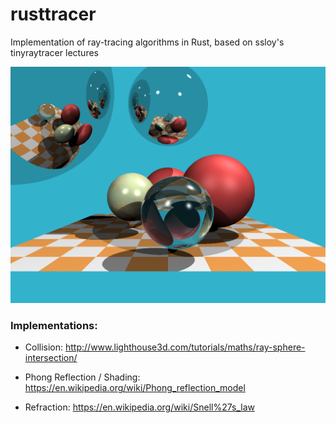 # rusttracer

Implementation of ray-tracing algorithms in Rust, based on ssloy's tinyraytracer lectures

![an example output image](https://github.com/connormdoane/rusttracer/blob/master/output.png)

### Implementations:
- Collision:
http://www.lighthouse3d.com/tutorials/maths/ray-sphere-intersection/

- Phong Reflection / Shading:
https://en.wikipedia.org/wiki/Phong_reflection_model

- Refraction:
https://en.wikipedia.org/wiki/Snell%27s_law
